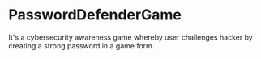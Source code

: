 # PasswordDefenderGame
It's a cybersecurity awareness game whereby user challenges hacker by creating a strong password in a game form. 
